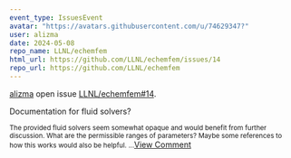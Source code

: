 ```yaml
---
event_type: IssuesEvent
avatar: "https://avatars.githubusercontent.com/u/74629347?"
user: alizma
date: 2024-05-08
repo_name: LLNL/echemfem
html_url: https://github.com/LLNL/echemfem/issues/14
repo_url: https://github.com/LLNL/echemfem
---
```


<a href='https://github.com/alizma' target='_blank'>alizma</a> open issue <a href='https://github.com/LLNL/echemfem/issues/14' target='_blank'>LLNL/echemfem#14</a>.

<p>Documentation for fluid solvers?</p><small>The provided fluid solvers seem somewhat opaque and would benefit from further discussion. What are the permissible ranges of parameters? Maybe some references to how this works would also be helpful. ...</small><a href='https://github.com/LLNL/echemfem/issues/14' target='_blank'>View Comment</a>